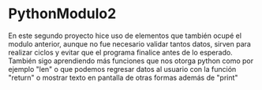 # PythonModulo2
En este segundo proyecto hice uso de elementos que también ocupé el modulo anterior, aunque no fue necesario validar tantos datos, sirven para realizar ciclos y evitar que el programa finalice antes de lo esperado. También sigo aprendiendo más funciones que nos otorga python como por ejemplo "len" o que podemos regresar datos al usuario con la función "return" o mostrar texto en pantalla de otras formas además de "print"
